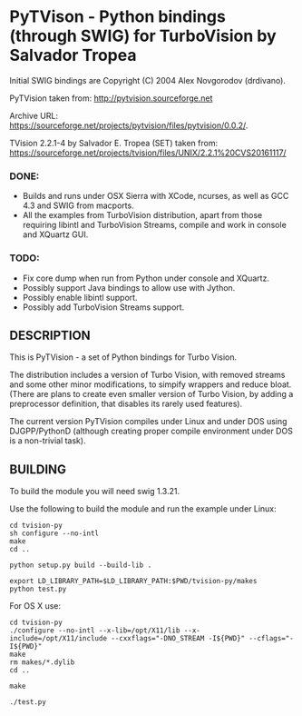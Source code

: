 # PyTVison - Python bindings (through SWIG) for TurboVision by Salvador Tropea

Initial SWIG bindings are Copyright (C) 2004 Alex Novgorodov (drdivano).

PyTVision taken from: http://pytvision.sourceforge.net

Archive URL: https://sourceforge.net/projects/pytvision/files/pytvision/0.0.2/.

TVision 2.2.1-4 by Salvador E. Tropea (SET) taken from: https://sourceforge.net/projects/tvision/files/UNIX/2.2.1%20CVS20161117/

### DONE:
* Builds and runs under OSX Sierra with XCode, ncurses, as well as GCC 4.3 and SWIG from macports.
* All the examples from TurboVision distribution, apart from those requiring libintl and TurboVision Streams, compile and work in console and XQuartz GUI.

### TODO:
* Fix core dump when run from Python under console and XQuartz.
* Possibly support Java bindings to allow use with Jython.
* Possibly enable libintl support.
* Possibly add TurboVision Streams support.

## DESCRIPTION

This is PyTVision - a set of Python bindings for Turbo Vision.

The distribution includes a version of Turbo Vision, with removed streams and
some other minor modifications, to simpify wrappers and reduce bloat. (There
are plans to create even smaller version of Turbo Vision, by adding a
preprocessor definition, that disables its rarely used features).

The current version PyTVision compiles under Linux and under DOS using
DJGPP/PythonD (although creating proper compile environment under DOS
is a non-trivial task).


## BUILDING

To build the module you will need swig 1.3.21.

Use the following to build the module and run the example under Linux:
```
cd tvision-py
sh configure --no-intl
make
cd ..

python setup.py build --build-lib .

export LD_LIBRARY_PATH=$LD_LIBRARY_PATH:$PWD/tvision-py/makes
python test.py
```
For OS X use:
```
cd tvision-py
./configure --no-intl --x-lib=/opt/X11/lib --x-include=/opt/X11/include --cxxflags="-DNO_STREAM -I${PWD}" --cflags="-I${PWD}"
make
rm makes/*.dylib
cd ..

make

./test.py
```

